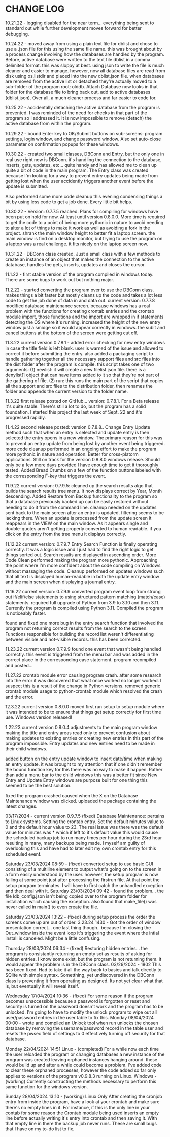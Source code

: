 # CHANGE LOG
10.21.22 - logging disabled for the near term... everything being sent to standard out while further development moves forward for better debugging.

10.24.22 - moved away from using a plain text file for dblist and chose to use a .json file for this using the same file name. this was brought about by a process change involving how the databases are handled by the program. Before, active database were written to the text file dblist in a comma delimited format. this was sloppy at best. using json to write the file is much cleaner and easier to manage. however, now all database files are read from disk using os.listdir and placed into the new dblist.json file. when databases are removed from the active list or detached they're actually moved to a sub-folder of the program root: olddb. Attach Database now looks in that folder for the database file to bring back out, add to active databases (dblist.json). Over all, a much cleaner process and far easier to code for.

10.25.22 - accidentally detaching the active database from the program is prevented. I was reminded of the need for checks in that part of the program so I addressed it. It is now impossible to remove (detach) the active database from within the program.

10.29.22 - bound Enter key to OK/Submit buttons on sub-screens: program settings, login window, and change password window. Also set auto-close parameter on confirmation popups for these windows.

10.30.22 - created two small classes, DBConn and Entry, but the only one in real use right now is DBConn. it's handling the connection to the database, inserts, gets, updates, etc... quite handy and has allowed me to clean up quite a bit of code in the main program. The Entry class was created because I'm looking for a way to prevent entry updates being made from getting lost when the user accidently triggers another event before the update is submitted.

Also performed some more code cleanup this evening condensing things a bit by using less code to get a job done. Every little bit helps.

10.30.22 - Version: 0.7.7.5 reached.
Plans for compiling for windows have been put on hold for now. At least until version 0.8.0.0. More time is required to get the code to a point of being more pythonic in nature to avoid needing to alter a lot of things to make it work as well as avoiding a fork in the project. shrank the main window height to better fit a laptop screen. the main window is find on a desktop monitor, but trying to use the program on a laptop was a real challenge. it fits nicely on the laptop screen now.

10.31.22 - DBConn class created. Just a small class with a few methods to create an instance of an object that makes the connection to the active database, handles the gets, inserts, updates and closes the cursor.

11.1.22 - first stable version of the program compiled in windows today. There are some bugs to work out but nothing major.

11.2.22 - started converting the program over to use the DBConn class. makes things a bit faster but mostly cleans up the code and takes a lot less code to get the job done of data in and data out.
current version: 0.7.7.8 modified database maintenance screen. because windows has a real problem with the functions for creating crontab entries and the crontab module import, those functions and the import are wrapped in if statements detecting the OS where it's running. increased the height of the new entry window just a smidge so it would appear correctly in windows. the subit and cancel buttons at the bottom of the screen were getting cut off.

11.3.22 current version 0.7.8.1 - added error checking for new entry windows in case the title field is left blank. user is warned of the issue and allowed to correct it before submitting the entry.
also added a packaging script to handle gathering together all the necessary support files and src files into the dist folder after the program is compile. this script takes one of two arguments: (1) newlist: it will create a new filelist.json file. there is a denylist[] object that can have items added to it so that they're not part of the gathering of file. (2) run: this runs the main part of the script that copies all the support and src files to the distribution folder, then renames the folder and appends the current version to the folder name.

11.3.22 first release posted on GitHub... version: 0.7.8.1. For a Beta release it's quite stable. There's still a lot to do, but the program has a solid foundation. I started this project the last week of Sept. 22 and it's progressed rapidly.

11.4.22 second release posted: version 0.7.8.8..
Change Entry Update method such that when an entry is selected and update entry is then selected the entry opens in a new window. The primary reason for this was to prevent an entry update from being lost by another event being triggered.
more code cleanup performed in an ongoing effort to make the program more pythonic in nature and operation. Better for cross-platorm applications.
Still on track for the version 0.8.8.0 windows release. Should only be a few more days provided I have enough time to get it thoroughly tested.
Added Bread Crumbs on a few of the function buttons labeled with the corresponding F-key that triggers the event.

11.9.22 current version: 0.7.9.5:
cleaned up the search results algo that builds the search results tree menu. It now displays correct by Year, Month descending.
Added Restore from Backup functionality to the program so that a database previously backed up can be easily restored without needing to do it from the command line.
cleanup needed on the updates sent back to the main screen after an entry is updated. filtering seems to be lacking there. When an update is processed from the update screen it reappears in the VIEW on the main window. As it appears single and double-quotes aren't getting properly converted to human readable. if you click on the entry from the tree menu it displays correctly.

11.12.22 current version: 0.7.9.7
Entry Search Function is finally operating correctly. It was a logic issue and I just had to find the right logic to get things sorted out. Search results are displayed in ascending order.
More Code Clean performed making the program more pythonic. Approaching the point where I'm more confident about the code compiling on Windows without massaging the code.
Cleanup performed on updates windows such that all text is displayed human-readable in both the update entry window and the main screen when displaying a journal entry.

11.16.22 current version: 0.7.9.9
converted program event loop from strung out if/elif/else statements to using structured pattern matching (match/case) statements. required full upgrade of Python from 3.9 to 3.10 and then 3.11. Currently the program is compiled using Python 3.11. Compiled the program is noticeably faster.

found and fixed one more bug in the entry search function that involved the program not returning correct results from the search to the screen. Functions responsible for building the record list weren't differentiating between visible and not-visible records. this has been corrected.

11.23.22 current version 0.7.9.9
found one event that wasn't being handled correctly. this event is triggered from the menu bar and was added in the correct place in the corresponding case statement.
program recompiled and posted...

11.27.22 crontab module error causing program crash. after some research into the error it was discovered that what once worked no longer worked. I suspect this is a result of the change in Python versions. removed generic crontab module usage to python-crontab module which resolved the crash and the error.

12.3.22 current version 0.8.0.0
moved first run setup to setup module where it was intended to be to ensure that things get setup correctly for first time use.
Windows version released!

1.22.23 current version 0.8.0.4
adjustments to the main program window making the title and entry areas read only to prevent confusion about making updates to existing entries or creating new entries in this part of the program impossible. Entry updates and new entries need to be made in their child windows.

added button on the entry update window to insert date/time when making an entry update. it was brought to my attention that if one didn't remember the bound function key for this there was no way to make it happen. Rather than add a menu bar to the child windows this was a better fit since New Entry and Update Entry windows are purpose built for one thing this seemed to be the best solution.

fixed the program crashed caused when the X on the Database Maintenance window was clicked.
uploaded the package containing the latest changes.

03/17/2024 - current version 0.9.7.5 (fixed)
Database Maintenance: pertains to Linux systems. Setting the crontab entry. Set the default minutes value to 0 and the default hour value to 23. The real issue was there was the default value for minutes was * which if left to it's default value this would cause the scheduled backup job to run many times per hour during the 23rd hour resulting in many, many backups being made. I myself am guilty of overlooking this and have had to later edit my own crontab entry for this scheduled event. 

Saturday 23/03/2024 08:59 - (fixed)
converted setup to use basic GUI consisting of a multiline element to output what's going on to the screen in a form easily understood by the user. however, the setup program is now failing at some point just after processing the firstrun file. At that point the setup program terminates. I will have to first catch the unhandled exception and then deal with it.
Saturday 23/03/2024 09:42 - found the problem... the file ldb_config.json isn't being copied over to the program folder for installation which causing the exception. also found that make_file() was never called in main() to even create the file.

Saturday 23/03/2024 13:22 - (fixed)
during setup process the order the screens come up are out of order.
3.23.24 1430 - Got the order of window presentation correct... one last thing though.. because I'm closing the Out_window inside the event loop it's triggering the event where the intial install is canceled. Might be a little confusing.

Thursday 28/03/2024 06:34 - (fixed)
Restoring hidden entries... the program is consistantly returning an empty set as results of asking for hidden entries. I know some exist, but the program is not returning them. it would appear the problem is in the DBConn class.
03/29/2024 - 1802 This has been fixed. Had to take it all the way back to basics and talk directly to SQlite with simple syntax. Sometthing, yet undiscovered in the DBConn class is preventing it from operating as designed. Its not yet clear what that is, but eventually it will reveal itself.

Wednesday 17/04/2024 10:36 - (fixed)
For some reason if the program becomes unaccessible because a password is forgotten or reset and security is turned on the password doesn't work and the program has to be unlocked. I'm going to have to modify the unlock program to wipe out all user/password entries in the user table to fix this. 
Monday 08/04/2024 00:00 - wrote and compiled an Unlock tool when run unlocks the chosen database by removing the username/password record in the table user and resets the pwsec field of settings to 0 effectively turning off security for that database.

Monday 22/04/2024 14:51
Linux - (completed)
For a while now each time the user reloaded the program or changing databases a new instance of the program was created leaving orphaned instances hanging around. these would build up and after a while could become a problem. I've added code to clear these orphaned processes, however the code added so far only applies to versions of the program v0.9.8.3 running on Linux. 
Windows - (working)
Currently constructing the methods necessary to perform this same function for the windows version.

Sunday 28/04/2024 13:10 - (working)
Linux Only
After creating the cronjob entry from inside the program, have a look at your crontab and make sure there's no empty lines in it. For instance, if this is the only line in your contab for some reason the Crontab module being used inserts an empty line before actually writing it's entry into crontab and then saving it. With that empty line in there the backup job never runs. These are small bugs that I have on my to-do list to fix.

